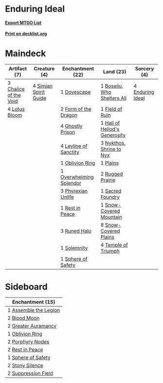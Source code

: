 # Enduring Ideal

#### [Export MTGO List](../collection/Enduring%20Ideal/Enduring%20Ideal.txt)
#### [Print on decklist.org](http://decklist.org/?deckmain=1%09Boseiju,%20Who%20Shelters%20All%0A3%09Chalice%20of%20the%20Void%0A1%09Dovescape%0A4%09Enduring%20Ideal%0A1%09Field%20of%20Ruin%0A2%09Form%20of%20the%20Dragon%0A4%09Ghostly%20Prison%0A1%09Hall%20of%20Heliod's%20Generosity%0A4%09Leyline%20of%20Sanctity%0A4%09Lotus%20Bloom%0A3%09Nykthos,%20Shrine%20to%20Nyx%0A1%09Oblivion%20Ring%0A1%09Overwhelming%20Splendor%0A3%09Phyrexian%20Unlife%0A1%09Plains%0A1%09Rest%20in%20Peace%0A2%09Rugged%20Prairie%0A3%09Runed%20Halo%0A1%09Sacred%20Foundry%0A4%09Simian%20Spirit%20Guide%0A1%09Snow-Covered%20Mountain%0A8%09Snow-Covered%20Plains%0A1%09Solemnity%0A1%09Sphere%20of%20Safety%0A4%09Temple%20of%20Triumph&deckside=1%09Assemble%20the%20Legion%0A2%09Blood%20Moon%0A2%09Greater%20Auramancy%0A1%09Oblivion%20Ring%0A2%09Porphyry%20Nodes%0A2%09Rest%20in%20Peace%0A1%09Sphere%20of%20Safety%0A2%09Stony%20Silence%0A2%09Suppression%20Field)
# Maindeck

|                                          Artifact (7)                                          |                                          Creature (4)                                          |                                         Enchantment (22)                                         |                                               Land (23)                                                |                                       Sorcery (4)                                        |
|------------------------------------------------------------------------------------------------|------------------------------------------------------------------------------------------------|--------------------------------------------------------------------------------------------------|--------------------------------------------------------------------------------------------------------|------------------------------------------------------------------------------------------|
|3 [Chalice of the Void](http://gatherer.wizards.com/Pages/Card/Details.aspx?multiverseid=442211)|4 [Simian Spirit Guide](http://gatherer.wizards.com/Pages/Card/Details.aspx?multiverseid=442137)|1 [Dovescape](http://gatherer.wizards.com/Pages/Card/Details.aspx?multiverseid=107428)            |1 [Boseiju, Who Shelters All](http://gatherer.wizards.com/Pages/Card/Details.aspx?multiverseid=75305)   |4 [Enduring Ideal](http://gatherer.wizards.com/Pages/Card/Details.aspx?multiverseid=87598)|
|4 [Lotus Bloom](http://gatherer.wizards.com/Pages/Card/Details.aspx?multiverseid=370562)        |                                                                                                |2 [Form of the Dragon](http://gatherer.wizards.com/Pages/Card/Details.aspx?multiverseid=84068)    |1 [Field of Ruin](http://gatherer.wizards.com/Pages/Card/Details.aspx?multiverseid=435415)              |                                                                                          |
|                                                                                                |                                                                                                |4 [Ghostly Prison](http://gatherer.wizards.com/Pages/Card/Details.aspx?multiverseid=420683)       |1 [Hall of Heliod's Generosity](http://gatherer.wizards.com/Pages/Card/Details.aspx?multiverseid=464190)|                                                                                          |
|                                                                                                |                                                                                                |4 [Leyline of Sanctity](http://gatherer.wizards.com/Pages/Card/Details.aspx?multiverseid=204993)  |3 [Nykthos, Shrine to Nyx](http://gatherer.wizards.com/Pages/Card/Details.aspx?multiverseid=373713)     |                                                                                          |
|                                                                                                |                                                                                                |1 [Oblivion Ring](http://gatherer.wizards.com/Pages/Card/Details.aspx?multiverseid=174909)        |1 [Plains](http://gatherer.wizards.com/Pages/Card/Details.aspx?multiverseid=439856)                     |                                                                                          |
|                                                                                                |                                                                                                |1 [Overwhelming Splendor](http://gatherer.wizards.com/Pages/Card/Details.aspx?multiverseid=430708)|2 [Rugged Prairie](http://gatherer.wizards.com/Pages/Card/Details.aspx?multiverseid=442236)             |                                                                                          |
|                                                                                                |                                                                                                |3 [Phyrexian Unlife](http://gatherer.wizards.com/Pages/Card/Details.aspx?multiverseid=218058)     |1 [Sacred Foundry](http://gatherer.wizards.com/Pages/Card/Details.aspx?multiverseid=405106)             |                                                                                          |
|                                                                                                |                                                                                                |1 [Rest in Peace](http://gatherer.wizards.com/Pages/Card/Details.aspx?multiverseid=442021)        |1 [Snow-Covered Mountain](http://gatherer.wizards.com/Pages/Card/Details.aspx?multiverseid=121233)      |                                                                                          |
|                                                                                                |                                                                                                |3 [Runed Halo](http://gatherer.wizards.com/Pages/Card/Details.aspx?multiverseid=154005)           |8 [Snow-Covered Plains](http://gatherer.wizards.com/Pages/Card/Details.aspx?multiverseid=121267)        |                                                                                          |
|                                                                                                |                                                                                                |1 [Solemnity](http://gatherer.wizards.com/Pages/Card/Details.aspx?multiverseid=430711)            |4 [Temple of Triumph](http://gatherer.wizards.com/Pages/Card/Details.aspx?multiverseid=373560)          |                                                                                          |
|                                                                                                |                                                                                                |1 [Sphere of Safety](http://gatherer.wizards.com/Pages/Card/Details.aspx?multiverseid=420694)     |                                                                                                        |                                                                                          |


# Sideboard

|                                        Enchantment (15)                                        |
|------------------------------------------------------------------------------------------------|
|1 [Assemble the Legion](http://gatherer.wizards.com/Pages/Card/Details.aspx?multiverseid=366470)|
|2 [Blood Moon](http://gatherer.wizards.com/Pages/Card/Details.aspx?multiverseid=45386)          |
|2 [Greater Auramancy](http://gatherer.wizards.com/Pages/Card/Details.aspx?multiverseid=147425)  |
|1 [Oblivion Ring](http://gatherer.wizards.com/Pages/Card/Details.aspx?multiverseid=174909)      |
|2 [Porphyry Nodes](http://gatherer.wizards.com/Pages/Card/Details.aspx?multiverseid=124470)     |
|2 [Rest in Peace](http://gatherer.wizards.com/Pages/Card/Details.aspx?multiverseid=442021)      |
|1 [Sphere of Safety](http://gatherer.wizards.com/Pages/Card/Details.aspx?multiverseid=420694)   |
|2 [Stony Silence](http://gatherer.wizards.com/Pages/Card/Details.aspx?multiverseid=247425)      |
|2 [Suppression Field](http://gatherer.wizards.com/Pages/Card/Details.aspx?multiverseid=83617)   |

